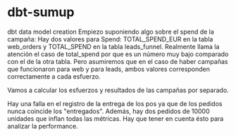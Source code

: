 # dbt-sumup
dbt data model creation
Empiezo suponiendo algo sobre el spend de la campaña:
Hay dos valores para Spend: TOTAL_SPEND_EUR en la tabla web_orders y TOTAL_SPEND en la tabla leads_funnel. Realmente llama la atención el caso de total_spend por que es un número muy bajo comparado con el de la otra tabla. Pero asumiremos que en el caso de haber campañas que funcionaron para web y para leads, ambos valores corresponden correctamente a cada esfuerzo.

Vamos a calcular los esfuerzos y resultados de las campañas por separado.

Hay una falla en el registro de la entrega de los pos ya que de los pedidos nunca coincide los "entregados".
Además, hay dos pedidos de 10000 unidades que inflan todas las métricas. Hay que tener en cuenta ésto para analizar la performance.